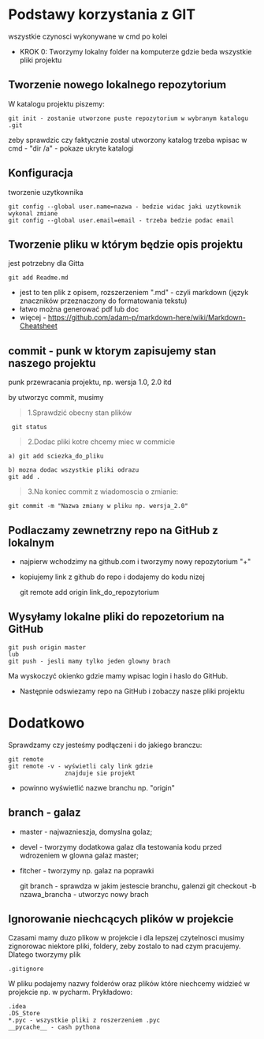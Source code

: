 # Podstawy korzystania z GIT
wszystkie czynosci wykonywane w cmd po kolei

- KROK 0: Tworzymy lokalny folder na komputerze gdzie beda wszystkie pliki projektu

## Tworzenie nowego lokalnego repozytorium

W katalogu projektu piszemy:

	git init - zostanie utworzone puste repozytorium w wybranym katalogu .git

zeby sprawdzic czy faktycznie zostal utworzony katalog trzeba wpisac w cmd - "dir /a" - pokaze ukryte katalogi

## Konfiguracja
tworzenie uzytkownika 

	git config --global user.name=nazwa - bedzie widac jaki uzytkownik wykonal zmiane
	git config --global user.email=email - trzeba bedzie podac email

## Tworzenie pliku w którym będzie opis projektu 
jest potrzebny dla Gitta

    git add Readme.md
    
- jest to ten plik z opisem, rozszerzeniem ".md" - czyli markdown
(język znaczników przeznaczony do formatowania tekstu)
- łatwo można generować pdf lub doc
- więcej - https://github.com/adam-p/markdown-here/wiki/Markdown-Cheatsheet
     
## commit - punk w ktorym zapisujemy stan naszego projektu
punk przewracania projektu, np. wersja 1.0, 2.0 itd

by utworzyc commit, musimy 

> 1.Sprawdzić obecny stan plików

     git status
	
> 2.Dodac pliki kotre chcemy miec w commicie

    a) git add sciezka_do_pliku
	
	b) mozna dodac wszystkie pliki odrazu
	git add .
	

> 3.Na koniec commit z wiadomoscia o zmianie:

    git commit -m "Nazwa zmiany w pliku np. wersja_2.0"
	

## Podlaczamy zewnetrzny repo na GitHub z lokalnym

- najpierw wchodzimy na github.com i tworzymy nowy repozytorium "+"
- kopiujemy link z github do repo i dodajemy do kodu nizej
    
    
    git remote add origin link_do_repozytorium 
    
## Wysyłamy lokalne pliki do repozetorium na GitHub
    
    git push origin master 
    lub
    git push - jesli mamy tylko jeden glowny brach
    
Ma wyskoczyć okienko gdzie mamy wpisac login i haslo do GitHub.
- Następnie odswiezamy repo na GitHub i zobaczy nasze pliki projektu

# Dodatkowo 

Sprawdzamy czy jesteśmy podłączeni i do jakiego branczu:

    git remote
    git remote -v - wyświetli caly link gdzie 
                    znajduje sie projekt

- powinno wyświetlić nazwe branchu np. "origin"

## branch - galaz

- master - najwaznieszja, domyslna golaz;
 
- devel - tworzymy dodatkowa galaz dla testowania kodu przed wdrozeniem w glowna galaz master;

- fitcher - tworzymy np. galaz na poprawki
    
    
    git branch - sprawdza w jakim jestescie branchu, galenzi
    git checkout -b nzawa_brancha - utworzyc nowy brach

## Ignorowanie niechcących plików w projekcie
Czasami mamy duzo plikow w projekcie i dla lepszej czytelnosci 
musimy zignorowac niektore pliki, foldery, zeby zostalo to nad czym pracujemy.
Dlatego tworzymy plik

    .gitignore
    
W pliku podajemy nazwy folderów oraz plików które niechcemy widzieć w projekcie np. w pycharm.
Prykładowo:
    
    .idea
    .DS_Store
    *.pyc - wszystkie pliki z roszerzeniem .pyc
    __pycache__ - cash pythona